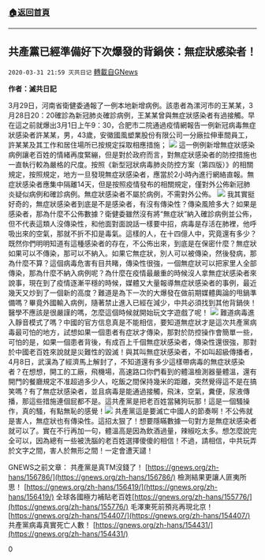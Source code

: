###  [:house:返回首頁](https://github.com/ourhimalayas/txt)
---

## 共產黨已經準備好下次爆發的背鍋俠：無症狀感染者！
`2020-03-31 21:59 灭共日记` [轉載自GNews](https://gnews.org/zh-hant/158544/)

**作者：滅共日記**

3月29日，河南省衛健委通報了一例本地新增病例。該患者為漯河市的王某某，3月28日20：20確診為新冠肺炎確診病例，王某某曾與無症狀感染者有過接觸。早在這之前就爆出3月1日上午9：30，合肥市二院通過疫情網報告一例新冠病毒無症狀感染者許某某，男，43歲，安徽國風塑業股份有限公司一分廠拉伸車間員工，許某某及其工作和居住場所已按規定採取相應措施；
![](https://s3-ap-northeast-1.amazonaws.com/news.guo.offload.media/wp-content/uploads/2020/03/31215101/1-162.png)
這一例例新增無症狀感染病例讓老百姓的情緒再度緊繃，但是對於政府而言，對無症狀感染者的防控措施也一直執行較為嚴格的尺度。按照《新型冠狀病毒肺炎防控方案（第四版）》的相關規定，按照規定，地方一旦發現無症狀感染者，應當於2小時內進行網絡直報。無症狀感染者應集中隔離14天，但是按照疫情發布的相關規定，僅對外公佈新冠肺炎疑似病例和確診病例。無症狀感染者不屬於病例，不需對外公佈。
![](https://s3-ap-northeast-1.amazonaws.com/news.guo.offload.media/wp-content/uploads/2020/03/31215537/2-120.png)
我其實挺好奇的，無症狀感染者到底是不是感染者，有沒有傳染性？傳染風險多大？如果是感染者，那為什麼不公佈數據？衛健委雖然沒有將“無症狀”納入確診病例並公佈，但不代表這類人沒傳染性，和他面對面說話一樣要中招，病毒是存活在肺裡，他呼吸出來的空氣，那就不折不扣是毒氣。這樣的人，在十四億人中，究竟還有多少？既然你們明明知道有這種感染者的存在，不公佈出來，到底是在保密什麼？無症狀如果可以不傳染，那可以不納入。如果它無症狀，別人可以被傳染，然後發病，那為什麼不算？這個病毒危害有目共睹，傳染性很強，一個無症狀可以把家里人全部傳染，那為什麼不納入病例呢？為什麼在疫情最嚴重的時候沒人拿無症狀感染者來說事，現在到了疫情逐漸平穩的時候，媒體又大量報導無症狀感染者的事例，最近幾天又炒到了一個新的高度？難道是為下一次的大爆發在做前期媒體輿論的甩鍋準備嗎？畢竟外國輸入病例，隨著禁止進入已經在減少，中共必須找到其他背鍋俠！醫學不應該是很嚴謹的嗎，怎麼這個時候就開始玩文字遊戲了呢！
![](https://s3-ap-northeast-1.amazonaws.com/news.guo.offload.media/wp-content/uploads/2020/03/31215621/3-88.jpg)
難道病毒進入靜音模式了嗎？中國的官方信息真是不能相信，要知道無症狀才是這次共產黨病毒最可怕的地方，試想如果一個患者有症狀才傳染，那對於防控操作會簡單一些，可怕的是，如果一個患者背後，有成百上千個無症狀感染者，傳染性還很強，那對於中國老百姓來說就是災難性的毀滅！與其叫無症狀感染者，不如叫超級傳播者，4月8日，武漢為了經濟馬上解封了，不知道還有多少這樣帶病毒的無症狀感染者？在想想，開工的工廠，飛機場，高速路口你們看到的體溫檢測器量體溫，還有開門的餐廳規定不准超過多少人，吃飯之間保持幾米的距離，突然覺得這不是在搞笑嗎？有了無症狀感染者，並且病毒是能通過接觸，飛沫，空氣，糞便，尿液傳播，那這些措施連個屁都不是。這共產黨是把老百姓當豬狗玩那！這是一個騷操作，真的騷，有點無恥的感覺！​
![](https://s3-ap-northeast-1.amazonaws.com/news.guo.offload.media/wp-content/uploads/2020/03/31215751/4-55.png)
共產黨這是要滅亡中國人的節奏啊！不公佈就是害人，無症狀也有傳染性。這招太狠了！想要隱瞞數據一句對方是無症狀感染者就可以了。實在不行再加一句，體溫高是因為飲酒過量，辣椒吃太多。想怎麼說完全可以，因為總有一些被洗腦的老百姓選擇傻傻的相信！不過，請相信，中共玩弄於文字之間，害人於無形之間！一定會遭天譴！

GNEWS之前文章： 
共產黨是真TM沒錢了！ [https://gnews.org/zh-hans/156786/](https://gnews.org/zh-hans/156786/) 
檢測結果更讓人匪夷所思！ [https://gnews.org/zh-hans/156419/](https://gnews.org/zh-hans/156419/) 
全球各國極力補貼老百姓[https://gnews.org/zh-hans/155776/](https://gnews.org/zh-hans/155776/) 
毛澤東死前預兆再現北京！ [https://gnews.org/zh-hans/154407/](https://gnews.org/zh-hans/154407/) 
共產黨病毒真實死亡人數！ [https://gnews.org/zh-hans/154431/](https://gnews.org/zh-hans/154431/)

0

